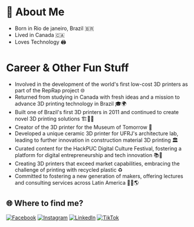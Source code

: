 # 💫 About Me

- Born in Rio de janeiro, Brazil 🇧🇷
- Lived in Canada 🇨🇦
- Loves Technology 🖨

# Career & Other Fun Stuff
- Involved in the development of the world's first low-cost 3D printers as part of the RepRap project 🌐
- Returned from studying in Canada with fresh ideas and a mission to advance 3D printing technology in Brazil 🎓🌍
- Built one of Brazil's first 3D printers in 2011 and continued to create novel 3D printing solutions 🏗️👨‍💻
- Creator of the 3D printer for the Museum of Tomorrow 🎨
- Developed a unique ceramic 3D printer for UFRJ's architecture lab, leading to further innovation in construction material 3D printing 🏛️
- Curated content for the HackPUC Digital Culture Festival, fostering a platform for digital entrepreneurship and tech innovation 📚🚀
- Creating 3D printers that exceed market capabilities, embracing the challenge of printing with recycled plastic ♻️
- Committed to fostering a new generation of makers, offering lectures and consulting services across Latin America 👨‍🏫🌎


## 🌐 Where to find me?
[![Facebook](https://img.shields.io/badge/Facebook-%231877F2.svg?logo=Facebook&logoColor=white)](https://facebook.com/yanmolinos) [![Instagram](https://img.shields.io/badge/Instagram-%23E4405F.svg?logo=Instagram&logoColor=white)](https://instagram.com/yanmolinos) [![LinkedIn](https://img.shields.io/badge/LinkedIn-%230077B5.svg?logo=linkedin&logoColor=white)](https://linkedin.com/in/yanmolinos) [![TikTok](https://img.shields.io/badge/TikTok-%23000000.svg?logo=TikTok&logoColor=white)](https://tiktok.com/@yanmolinos) 





